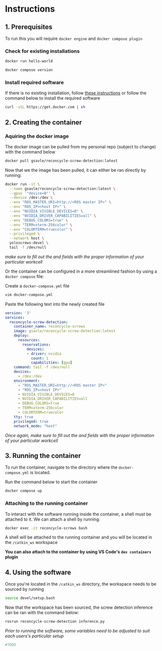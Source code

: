 # Instructions

## 1. Prerequisites

To run this you will require `docker engine` and `docker compose plugin`

### Check for existing installations

```bash 
docker run hello-world
```

```bash
docker compose version
```

### Install required software

If there is no existing installation, follow [these instructions](https://docs.docker.com/engine/install/ubuntu/#installation-methods) or follow the command below to install the required software

```bash
curl -sSL https://get.docker.com | sh
```

## 2. Creating the container

### Aquiring the docker image

The docker image can be pulled from my personal repo (subject to change) with the command below

```bash
docker pull gsavle/reconcycle-screw-detection:latest
```

Now that we the image has been pulled, it can either be ran directly by running:

```bash
docker run -it \
  --name gsavle/reconcycle-screw-detection:latest \
  --gpus '"device=0"' \
  --device /dev:/dev \
  --env "ROS_MASTER_URI=http://<ROS master IP>" \
  --env "ROS_IP=<host IP>" \
  --env "NVIDIA_VISIBLE_DEVICES=0" \
  --env "NVIDIA_DRIVER_CAPABILITIES=all" \
  --env "DEBUG_COLORS=true" \
  --env "TERM=xterm-256color" \
  --env "COLORTERM=truecolor" \
  --privileged \
  --network host \
  yoloscrews:devel \
  tail -f /dev/null
```

*make sure to fill out the <ROS master IP> and <host IP> fields with the proper information of your particular workcell*

Or the container can be configured in a more streamlined fashion by using a `docker compose` file:

Create a `docker-compose.yml` file

```bash
vim docker-compose.yml
```

Paste the following text into the newly created file

```yaml
version: '3'
services:
  reconcycle-screw-detection:
    container_name: reconcycle-screws
    image: gsavle/reconcycle-screw-detection:latest 
    deploy:
      resources:
        reservations:
          devices:
          - driver: nvidia
            count: 1
            capabilities: [gpu]
    command: tail -f /dev/null
    devices:
      - /dev:/dev
    environment:
      - "ROS_MASTER_URI=http://<ROS master IP>"
      - "ROS_IP=<host IP>"
      - NVIDIA_VISIBLE_DEVICES=0
      - NVIDIA_DRIVER_CAPABILITIES=all
      - DEBUG_COLORS=true
      - TERM=xterm-256color
      - COLORTERM=truecolor
    tty: true
    privileged: true
    network_mode: "host"
```

*Once again, make sure to fill out the <ROS master IP> and <host IP> fields with the proper information of your particular workcell*

## 3. Running the container

To run the container, navigate to the directory where the `docker-compose.yml` is located.

Run the command below to start the container

```bash
docker compose up
```

### Attaching to the running container

To interact with the software running inside the container, a shell must be attached to it. We can attach a shell by running:

```bash
docker exec -it reconcycle-screws bash
```

A shell will be attached to the running container and you will be located in the `/catkin_ws` workspace

**You can also attach to the container by using VS Code's `dev containers` plugin**

## 4. Using the software

Once you're located in the `/catkin_ws` directory, the workspace needs to be sourced by running

```bash
source devel/setup.bash
```

Now that the workspace has been sourced, the screw detection inference can be ran with the command below:

```bash
rosrun reconcycle-screw-detection inference.py
```

*Prior to running the software, some variables need to be adjusted to suit each users's particular setup*
```python
#TODO
```
